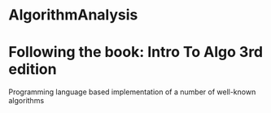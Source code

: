 # AlgorithmAnalysis
# Following the book: Intro To Algo 3rd edition
Programming language based implementation of a number of well-known algorithms 

